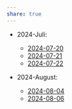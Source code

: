 ```yaml
---
share: true
---
```



- 2024-Juli: 
    - [2024-07-20](./01-Daily-Notes/2024-07-20.md)
    - [2024-07-21](./01-Daily-Notes/2024-07-21.md)
    - [2024-07-22](./01-Daily-Notes/2024-07-22.md)

- 2024-August: 
    - [2024-08-04](./01-Daily-Notes/2024-08-04.md)
    - [2024-08-06](./2024-08-06.md)



